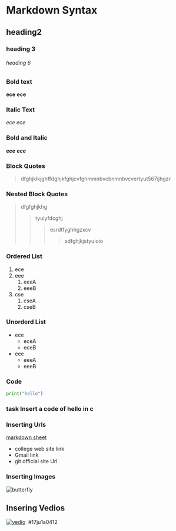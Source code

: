 # Markdown Syntax
## heading2
### heading 3
###### heading 6
### Bold text
**ece**
__ece__
### Italic Text
*ece*
_ece_
### Bold and Italic
**_ece_**
__*ece*__
### Block Quotes
> dfghjklkjghffdghjkfghjcvfghmmnbvcbnmnbvcvertyut567ijhgzr
### Nested Block Quotes
> dfgfghjkhg
>> tyuiyfdcghj
>>> esrdtfyghhgzxcv
>>>> sdfghjkjstyuioio
### Ordered List
1. ece
2. eee
    1. eeeA
    2. eeeB
3. cse
    1. cseA
    2. cseB
### Unorderd List
- ece
    * eceA
    * eceB
- eee
    + eeeA
    + eeeB
### Code
```python
print("hello")
```
### task Insert a code of hello in c
### Inserting Urls
[markdown sheet](https://www.markdownguide.org/cheat-sheet/)
- college web site link
[]()
- Gmail link
[]()
- git official site Url
[]()
### Inserting Images
![butterfly](https://github.com/madevi431/markdownsyntax/blob/master/img1.jpg)
## Insering Vedios
[![vedio](https://img.youtube.com/vi/X7R-q9rsrtU/0.jpg)](https://www.youtube.com/watch?v=X7R-q9rsrtU)
[![]()]()
#17ju1a0412

